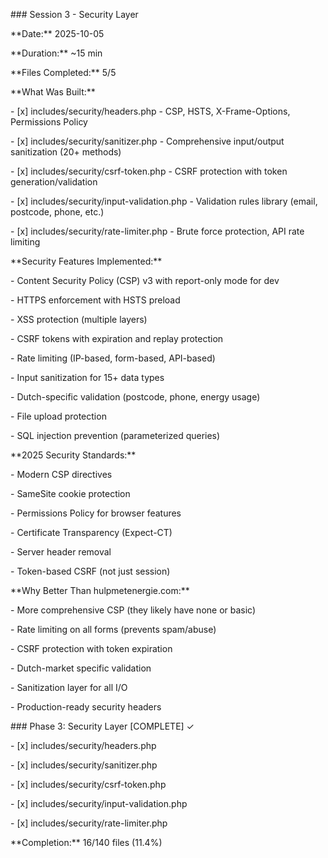 \### Session 3 - Security Layer

\*\*Date:\*\* 2025-10-05

\*\*Duration:\*\* ~15 min

\*\*Files Completed:\*\* 5/5



\*\*What Was Built:\*\*

\- \[x] includes/security/headers.php - CSP, HSTS, X-Frame-Options, Permissions Policy

\- \[x] includes/security/sanitizer.php - Comprehensive input/output sanitization (20+ methods)

\- \[x] includes/security/csrf-token.php - CSRF protection with token generation/validation

\- \[x] includes/security/input-validation.php - Validation rules library (email, postcode, phone, etc.)

\- \[x] includes/security/rate-limiter.php - Brute force protection, API rate limiting



\*\*Security Features Implemented:\*\*

\- Content Security Policy (CSP) v3 with report-only mode for dev

\- HTTPS enforcement with HSTS preload

\- XSS protection (multiple layers)

\- CSRF tokens with expiration and replay protection

\- Rate limiting (IP-based, form-based, API-based)

\- Input sanitization for 15+ data types

\- Dutch-specific validation (postcode, phone, energy usage)

\- File upload protection

\- SQL injection prevention (parameterized queries)



\*\*2025 Security Standards:\*\*

\- Modern CSP directives

\- SameSite cookie protection

\- Permissions Policy for browser features

\- Certificate Transparency (Expect-CT)

\- Server header removal

\- Token-based CSRF (not just session)



\*\*Why Better Than hulpmetenergie.com:\*\*

\- More comprehensive CSP (they likely have none or basic)

\- Rate limiting on all forms (prevents spam/abuse)

\- CSRF protection with token expiration

\- Dutch-market specific validation

\- Sanitization layer for all I/O

\- Production-ready security headers



\### Phase 3: Security Layer \[COMPLETE] ✓

\- \[x] includes/security/headers.php

\- \[x] includes/security/sanitizer.php

\- \[x] includes/security/csrf-token.php

\- \[x] includes/security/input-validation.php

\- \[x] includes/security/rate-limiter.php



\*\*Completion:\*\* 16/140 files (11.4%)

